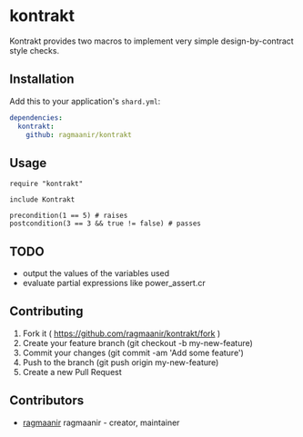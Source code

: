 # kontrakt

Kontrakt provides two macros to implement very simple design-by-contract style checks.

## Installation


Add this to your application's `shard.yml`:

```yaml
dependencies:
  kontrakt:
    github: ragmaanir/kontrakt
```


## Usage


```crystal
require "kontrakt"

include Kontrakt

precondition(1 == 5) # raises
postcondition(3 == 3 && true != false) # passes
```

## TODO

- output the values of the variables used
- evaluate partial expressions like power_assert.cr

## Contributing

1. Fork it ( https://github.com/ragmaanir/kontrakt/fork )
2. Create your feature branch (git checkout -b my-new-feature)
3. Commit your changes (git commit -am 'Add some feature')
4. Push to the branch (git push origin my-new-feature)
5. Create a new Pull Request

## Contributors

- [ragmaanir](https://github.com/ragmaanir) ragmaanir - creator, maintainer
